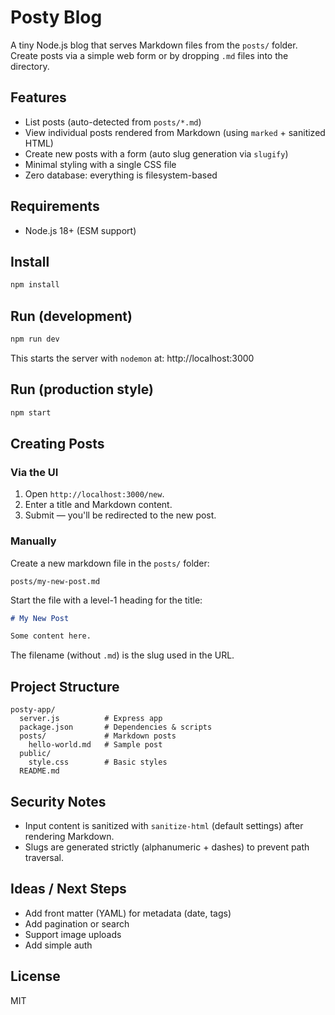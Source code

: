 # Posty Blog

A tiny Node.js blog that serves Markdown files from the `posts/` folder. Create posts via a simple web form or by dropping `.md` files into the directory.

## Features

- List posts (auto-detected from `posts/*.md`)
- View individual posts rendered from Markdown (using `marked` + sanitized HTML)
- Create new posts with a form (auto slug generation via `slugify`)
- Minimal styling with a single CSS file
- Zero database: everything is filesystem-based

## Requirements

- Node.js 18+ (ESM support)

## Install

```bash
npm install
```

## Run (development)

```bash
npm run dev
```

This starts the server with `nodemon` at: http://localhost:3000

## Run (production style)

```bash
npm start
```

## Creating Posts

### Via the UI
1. Open `http://localhost:3000/new`.
2. Enter a title and Markdown content.
3. Submit — you'll be redirected to the new post.

### Manually
Create a new markdown file in the `posts/` folder:

```
posts/my-new-post.md
```

Start the file with a level-1 heading for the title:

```md
# My New Post

Some content here.
```

The filename (without `.md`) is the slug used in the URL.

## Project Structure

```
posty-app/
  server.js          # Express app
  package.json       # Dependencies & scripts
  posts/             # Markdown posts
    hello-world.md   # Sample post
  public/
    style.css        # Basic styles
  README.md
```

## Security Notes
- Input content is sanitized with `sanitize-html` (default settings) after rendering Markdown.
- Slugs are generated strictly (alphanumeric + dashes) to prevent path traversal.

## Ideas / Next Steps
- Add front matter (YAML) for metadata (date, tags)
- Add pagination or search
- Support image uploads
- Add simple auth

## License
MIT
